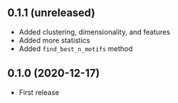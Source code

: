 ## 0.1.1 (unreleased)

- Added clustering, dimensionality, and features
- Added more statistics
- Added `find_best_n_motifs` method

## 0.1.0 (2020-12-17)

- First release
